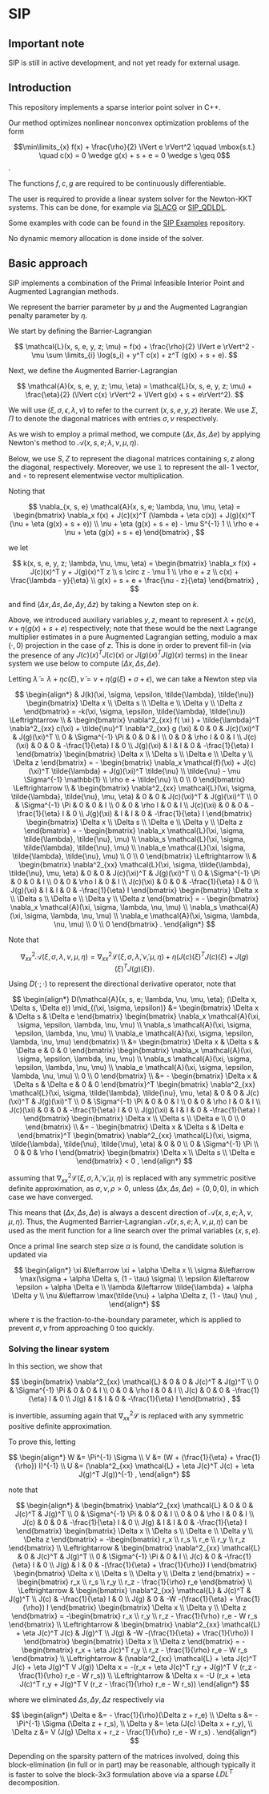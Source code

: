 # SIP

## Important note

SIP is still in active development, and not yet ready for external usage.

## Introduction

This repository implements a sparse interior point solver in C++.

Our method optimizes nonlinear nonconvex optimization problems of the form

$$\min\limits_{x} f(x) + \frac{\rho}{2} \lVert e \rVert^2 \qquad \mbox{s.t.}
  \quad c(x) = 0 \wedge g(x) + s + e = 0 \wedge s \geq 0$$.

The functions $f, c, g$ are required to be continuously differentiable.

The user is required to provide a linear system solver for the Newton-KKT systems.
This can be done, for example via
[SLACG](https://github.com/joaospinto/slacg)
or
[SIP_QDLDL](https://github.com/joaospinto/sip_qdldl).

Some examples with code can be found in the
[SIP Examples](https://github.com/joaospinto/sip_examples) repository.

No dynamic memory allocation is done inside of the solver.


## Basic approach

SIP implements a combination of the Primal Infeasible Interior Point and
Augmented Lagrangian methods.

We represent the barrier parameter by $\mu$ and the Augmented Lagrangian
penalty parameter by $\eta$.

We start by defining the Barrier-Lagrangian

$$
\mathcal{L}(x, s, e, y, z; \mu) =
f(x) + \frac{\rho}{2} \lVert e \rVert^2 - \mu \sum \limits_{i} \log(s_i) +
y^T c(x) + z^T (g(x) + s + e).
$$

Next, we define the Augmented Barrier-Lagrangian

$$
\mathcal{A}(x, s, e, y, z; \mu, \eta) = \mathcal{L}(x, s, e, y, z; \mu) +
\frac{\eta}{2} (\lVert c(x) \rVert^2 + \lVert g(x) + s + e\rVert^2).
$$

We will use $(\xi, \sigma, \epsilon, \lambda, \nu)$ to refer to
the current $(x, s, e, y, z)$ iterate. We use $\Sigma, \Pi$ to denote
the diagonal matrices with entries $\sigma, \nu$ respectively.

As we wish to employ a primal method, we compute $(\Delta x, \Delta s, \Delta e)$
by applying Newton's method to $\mathcal{A}(x, s, e; \lambda, \nu, \mu, \eta)$.

Below, we use $S, Z$ to represent the diagonal matrices containing $s, z$
along the diagonal, respectively. Moreover, we use $\mathbb{1}$ to represent
the all- $1$ vector, and $\circ$ to represent elementwise vector multiplication.

Noting that

$$
\nabla_{x, s, e} \mathcal{A}(x, s, e; \lambda, \nu, \mu, \eta) =
\begin{bmatrix}
\nabla_x f(x) + J(c)(x)^T (\lambda + \eta c(x)) + J(g)(x)^T (\nu + \eta (g(x) + s + e)) \\
\nu + \eta (g(x) + s + e) - \mu S^{-1} 1 \\
\rho e + \nu + \eta (g(x) + s + e)
\end{bmatrix} ,
$$

we let

$$
k(x, s, e, y, z; \lambda, \nu, \mu, \eta) =
\begin{bmatrix}
\nabla_x f(x) + J(c)(x)^T y + J(g)(x)^T z \\
s \circ z - \mu 1 \\
\rho e + z \\
c(x) + \frac{\lambda - y}{\eta} \\
g(x) + s + e + \frac{\nu - z}{\eta}
\end{bmatrix} ,
$$

and find $(\Delta x, \Delta s, \Delta e, \Delta y, \Delta z)$ by taking a Newton step on $k$.

Above, we introduced auxiliary variables $y, z$, meant to represent
$\lambda + \eta c(x), \nu + \eta (g(x) + s + e)$ respectively; note that these would
be the next Lagrange multiplier estimates in a pure Augmented Lagrangian setting,
modulo a $\max(\cdot, 0)$ projection in the case of $z$.
This is done in order to prevent fill-in (via the presence of any
$J(c)(x)^T J(c)(x)$ or $J(g)(x)^T J(g)(x)$ terms) in the linear system we use
below to compute $(\Delta x, \Delta s, \Delta e)$.

Letting $\tilde{\lambda} = \lambda + \eta c(\xi), \tilde{\nu} = \nu + \eta (g(\xi) + \sigma + \epsilon)$,
we can take a Newton step via

$$
\begin{align*}
& J(k)(\xi, \sigma, \epsilon, \tilde{\lambda}, \tilde{\nu})
\begin{bmatrix}
\Delta x \\
\Delta s \\
\Delta e \\
\Delta y \\
\Delta z
\end{bmatrix} =
-k(\xi, \sigma, \epsilon, \tilde{\lambda}, \tilde{\nu})
\Leftrightarrow \\
& \begin{bmatrix}
  \nabla^2_{xx} f( \xi ) + \tilde{\lambda}^T \nabla^2_{xx} c(\xi) + \tilde{\nu}^T \nabla^2_{xx} g (\xi) & 0 & 0 & J(c)(\xi)^T & J(g)(\xi)^T \\
  0 & \Sigma^{-1} \Pi & 0 & 0 & I \\
  0 & 0 & \rho I & 0 & I \\
  J(c)(\xi) & 0 & 0 & -\frac{1}{\eta} I & 0 \\
  J(g)(\xi) & I & I & 0 & -\frac{1}{\eta} I
  \end{bmatrix}
\begin{bmatrix}
\Delta x \\
\Delta s \\
\Delta e \\
\Delta y \\
\Delta z
\end{bmatrix}
= - \begin{bmatrix}
    \nabla_x \mathcal{f}(\xi) + J(c)(\xi)^T \tilde{\lambda} + J(g)(\xi)^T \tilde{\nu} \\
    \tilde{\nu} - \mu \Sigma^{-1} \mathbb{1} \\
    \rho e + \tilde{\nu} \\
    0 \\
    0
    \end{bmatrix} \Leftrightarrow \\
& \begin{bmatrix}
  \nabla^2_{xx} \mathcal{L}(\xi, \sigma, \tilde{\lambda}, \tilde{\nu}, \mu, \eta) & 0 & 0 & J(c)(\xi)^T & J(g)(\xi)^T \\
  0 & \Sigma^{-1} \Pi & 0 & 0 & I \\
  0 & 0 & \rho I & 0 & I \\
  J(c)(\xi) & 0 & 0 & -\frac{1}{\eta} I & 0 \\
  J(g)(\xi) & I & I & 0 & -\frac{1}{\eta} I
  \end{bmatrix}
\begin{bmatrix}
\Delta x \\
\Delta s \\
\Delta e \\
\Delta y \\
\Delta z
\end{bmatrix}
= - \begin{bmatrix}
    \nabla_x \mathcal{L}(\xi, \sigma, \tilde{\lambda}, \tilde{\nu}, \mu) \\
    \nabla_s \mathcal{L}(\xi, \sigma, \tilde{\lambda}, \tilde{\nu}, \mu) \\
    \nabla_e \mathcal{L}(\xi, \sigma, \tilde{\lambda}, \tilde{\nu}, \mu) \\
    0 \\
    0
    \end{bmatrix} \Leftrightarrow \\
& \begin{bmatrix}
  \nabla^2_{xx} \mathcal{L}(\xi, \sigma, \tilde{\lambda}, \tilde{\nu}, \mu, \eta) & 0 & 0 & J(c)(\xi)^T & J(g)(\xi)^T \\
  0 & \Sigma^{-1} \Pi & 0 & 0 & I \\
  0 & 0 & \rho I & 0 & I \\
  J(c)(\xi) & 0 & 0 & -\frac{1}{\eta} I & 0 \\
  J(g)(\xi) & I & I & 0 & -\frac{1}{\eta} I
  \end{bmatrix}
\begin{bmatrix}
\Delta x \\
\Delta s \\
\Delta e \\
\Delta y \\
\Delta z
\end{bmatrix}
= - \begin{bmatrix}
    \nabla_x \mathcal{A}(\xi, \sigma, \lambda, \nu, \mu) \\
    \nabla_s \mathcal{A}(\xi, \sigma, \lambda, \nu, \mu) \\
    \nabla_e \mathcal{A}(\xi, \sigma, \lambda, \nu, \mu) \\
    0 \\
    0
    \end{bmatrix} .
\end{align*}
$$

Note that

$$
\nabla^2_{xx} \mathcal{A}(\xi, \sigma, \lambda, \nu, \mu, \eta)
= \nabla^2_{xx} \mathcal{L}(\xi, \sigma, \tilde{\lambda}, \tilde{\nu}, \mu, \eta) +
\eta (J(c)(\xi)^T J(c)(\xi) + J(g)(\xi)^T J(g)(\xi)).
$$

Using $D( \cdot ; \cdot )$ to represent the directional derivative operator, note that

$$
\begin{align*} 
D(\mathcal{A}(x, s, e; \lambda, \nu, \mu, \eta); (\Delta x, \Delta s, \Delta e)) \mid_{(\xi, \sigma, \epsilon)} &=
\begin{bmatrix}
\Delta x & \Delta s & \Delta e
\end{bmatrix}
\begin{bmatrix}
\nabla_x \mathcal{A}(\xi, \sigma, \epsilon, \lambda, \nu, \mu) \\
\nabla_s \mathcal{A}(\xi, \sigma, \epsilon, \lambda, \nu, \mu) \\
\nabla_e \mathcal{A}(\xi, \sigma, \epsilon, \lambda, \nu, \mu)
\end{bmatrix} \\
&= \begin{bmatrix}
   \Delta x & \Delta s & \Delta e & 0 & 0
   \end{bmatrix}
\begin{bmatrix}
\nabla_x \mathcal{A}(\xi, \sigma, \epsilon, \lambda, \nu, \mu) \\
\nabla_s \mathcal{A}(\xi, \sigma, \epsilon, \lambda, \nu, \mu) \\
\nabla_e \mathcal{A}(\xi, \sigma, \epsilon, \lambda, \nu, \mu) \\
0 \\
0
\end{bmatrix} \\
&= - \begin{bmatrix}
     \Delta x & \Delta s & \Delta e & 0 & 0
     \end{bmatrix}^T 
\begin{bmatrix}
\nabla^2_{xx} \mathcal{L}(\xi, \sigma, \tilde{\lambda}, \tilde{\nu}, \mu, \eta) & 0 & 0 & J(c)(\xi)^T & J(g)(\xi)^T \\
0 & \Sigma^{-1} \Pi & 0 & 0 & I \\
0 & 0 & \rho I & 0 & I \\
J(c)(\xi) & 0 & 0 & -\frac{1}{\eta} I & 0 \\
J(g)(\xi) & I & I & 0 & -\frac{1}{\eta} I
\end{bmatrix}
\begin{bmatrix}
\Delta x \\
\Delta s \\
\Delta e \\
0 \\
0
\end{bmatrix} \\
&= - \begin{bmatrix}
     \Delta x & \Delta s & \Delta e
     \end{bmatrix}^T 
\begin{bmatrix}
\nabla^2_{xx} \mathcal{L}(\xi, \sigma, \tilde{\lambda}, \tilde{\nu}, \tilde{\mu}, \eta) & 0 & 0 \\
0 & \Sigma^{-1} \Pi \\
0 & 0 & \rho I
\end{bmatrix}
\begin{bmatrix}
\Delta x \\
\Delta s \\
\Delta e
\end{bmatrix} < 0 ,
\end{align*}
$$

assuming that $\nabla^2_{xx} \mathcal{L}(\xi, \sigma, \tilde{\lambda}, \tilde{\nu}, \mu, \eta)$
is replaced with any symmetric positive definite approximation, as $\sigma, \nu, \rho > 0$,
unless $(\Delta x, \Delta s, \Delta e) = (0, 0, 0)$, in which case we have converged.

This means that $(\Delta x, \Delta s, \Delta e)$ is always a descent direction
of $\mathcal{A}(x, s, e; \lambda, \nu, \mu, \eta)$.
Thus, the Augmented Barrier-Lagrangian $\mathcal{A}(x, s, e; \lambda, \nu, \mu, \eta)$
can be used as the merit function for a line search over the primal variables $(x, s, e)$.

Once a primal line search step size $\alpha$ is found, the candidate solution
is updated via

$$
\begin{align*}
\xi &\leftarrow \xi + \alpha \Delta x \\
\sigma &\leftarrow \max(\sigma + \alpha \Delta s, (1 - \tau) \sigma) \\
\epsilon &\leftarrow \epsilon + \alpha \Delta e \\
\lambda &\leftarrow \tilde{\lambda} + \alpha \Delta y \\
\nu &\leftarrow \max(\tilde{\nu} + \alpha \Delta z, (1 - \tau) \nu) ,
\end{align*}
$$

where $\tau$ is the fraction-to-the-boundary parameter, which is applied to
prevent $\sigma, \nu$ from approaching $0$ too quickly.

### Solving the linear system

In this section, we show that 

$$ \begin{bmatrix}
   \nabla^2_{xx} \mathcal{L} & 0 & 0 & J(c)^T & J(g)^T \\
   0 & \Sigma^{-1} \Pi & 0 & 0 & I \\
   0 & 0 & \rho I & 0 & I \\
   J(c) & 0 & 0 & -\frac{1}{\eta} I & 0 \\
   J(g) & I & I & 0 & -\frac{1}{\eta} I
   \end{bmatrix} , $$

is invertible, assuming again that $\nabla^2_{xx} \mathcal{L}$ is replaced
with any symmetric positive definite approximation.

To prove this, letting

$$
\begin{align*} 
W &= \Pi^{-1} \Sigma \\
V &= (W + (\frac{1}{\eta} + \frac{1}{\rho}) I)^{-1} \\
U &= (\nabla^2_{xx} \mathcal{L} + \eta J(c)^T J(c) + \eta J(g)^T J(g))^{-1} ,
\end{align*} 
$$

note that

$$
\begin{align*} 
& \begin{bmatrix}
  \nabla^2_{xx} \mathcal{L} & 0 & 0 & J(c)^T & J(g)^T \\
  0 & \Sigma^{-1} \Pi & 0 & 0 & I \\
   0 & 0 & \rho I & 0 & I \\
  J(c) & 0 & 0 & -\frac{1}{\eta} I & 0 \\
  J(g) & I & I & 0 & -\frac{1}{\eta} I
  \end{bmatrix}
  \begin{bmatrix}
  \Delta x \\
  \Delta s \\
  \Delta e \\
  \Delta y \\
  \Delta z
  \end{bmatrix} =
  -\begin{bmatrix}
   r_x \\
   r_s \\
   r_e \\
   r_y \\
   r_z
   \end{bmatrix} \\
\Leftrightarrow
& \begin{bmatrix}
  \nabla^2_{xx} \mathcal{L} & 0 & J(c)^T & J(g)^T \\
  0 & \Sigma^{-1} \Pi & 0 & I \\
  J(c) & 0 & -\frac{1}{\eta} I & 0 \\
  J(g) & I & 0 & -(\frac{1}{\eta} + \frac{1}{\rho}) I
  \end{bmatrix}
  \begin{bmatrix}
  \Delta x \\
  \Delta s \\
  \Delta y \\
  \Delta z
  \end{bmatrix} =
  -\begin{bmatrix}
   r_x \\
   r_s \\
   r_y \\
   r_z - \frac{1}{\rho} r_e
   \end{bmatrix} \\
\Leftrightarrow
& \begin{bmatrix}
  \nabla^2_{xx} \mathcal{L} & J(c)^T & J(g)^T \\
  J(c) & -\frac{1}{\eta} I & 0 \\
  J(g) & 0 & -W -(\frac{1}{\eta} + \frac{1}{\rho}) I
  \end{bmatrix}
  \begin{bmatrix}
  \Delta x \\
  \Delta y \\
  \Delta z
  \end{bmatrix} =
  -\begin{bmatrix}
   r_x \\
   r_y \\
   r_z - \frac{1}{\rho} r_e - W r_s
   \end{bmatrix} \\
\Leftrightarrow
& \begin{bmatrix}
  \nabla^2_{xx} \mathcal{L} + \eta J(c)^T J(c) & J(g)^T \\
  J(g) & -W -(\frac{1}{\eta} + \frac{1}{\rho}) I
  \end{bmatrix}
  \begin{bmatrix}
  \Delta x \\
  \Delta z
  \end{bmatrix} =
  -\begin{bmatrix}
   r_x + \eta J(c)^T r_y \\
   r_z - \frac{1}{\rho} r_e - W r_s
   \end{bmatrix} \\
\Leftrightarrow
& (\nabla^2_{xx} \mathcal{L} + \eta J(c)^T J(c) + \eta J(g)^T V J(g)) \Delta x =
   -(r_x + \eta J(c)^T r_y + J(g)^T V (r_z - \frac{1}{\rho} r_e - W r_s)) \\
\Leftrightarrow
& \Delta x =
   -U (r_x + \eta J(c)^T r_y + J(g)^T V (r_z - \frac{1}{\rho} r_e - W r_s))
\end{align*} 
$$

where we eliminated $\Delta s, \Delta y, \Delta z$ respectively via

$$
\begin{align*}
\Delta e &= - \frac{1}{\rho}(\Delta z + r_e) \\
\Delta s &= -\Pi^{-1} \Sigma (\Delta z + r_s), \\
\Delta y &= \eta (J(c) \Delta x + r_y), \\
\Delta z &= V (J(g) \Delta x + r_z - \frac{1}{\rho} r_e - W r_s) .
\end{align*} 
$$

Depending on the sparsity pattern of the matrices involved,
doing this block-elimination (in full or in part) may be reasonable,
although typically it is faster to solve the block-3x3 formulation above
via a sparse $L D L^T$ decomposition.
